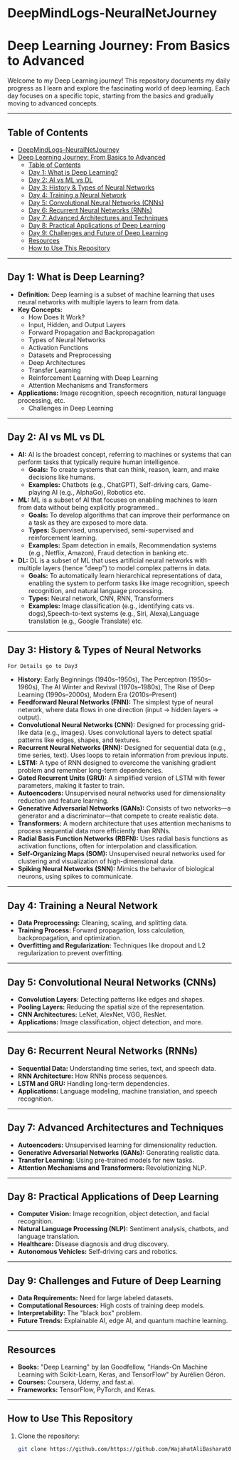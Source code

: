 ﻿# DeepMindLogs-NeuralNetJourney
# Deep Learning Journey: From Basics to Advanced

Welcome to my Deep Learning journey! This repository documents my daily progress as I learn and explore the fascinating world of deep learning. Each day focuses on a specific topic, starting from the basics and gradually moving to advanced concepts.

---

## Table of Contents
- [DeepMindLogs-NeuralNetJourney](#deepmindlogs-neuralnetjourney)
- [Deep Learning Journey: From Basics to Advanced](#deep-learning-journey-from-basics-to-advanced)
  - [Table of Contents](#table-of-contents)
  - [Day 1: What is Deep Learning?](#day-1-what-is-deep-learning)
  - [Day 2: AI vs ML vs DL](#day-2-AI-vs-ML-vs-DL)
  - [Day 3: History & Types of Neural Networks](#day-3-history-&-types-of-neural-networks)
  - [Day 4: Training a Neural Network](#day-4-training-a-neural-network)
  - [Day 5: Convolutional Neural Networks (CNNs)](#day-5-convolutional-neural-networks-cnns)
  - [Day 6: Recurrent Neural Networks (RNNs)](#day-6-recurrent-neural-networks-rnns)
  - [Day 7: Advanced Architectures and Techniques](#day-7-advanced-architectures-and-techniques)
  - [Day 8: Practical Applications of Deep Learning](#day-8-practical-applications-of-deep-learning)
  - [Day 9: Challenges and Future of Deep Learning](#day-9-challenges-and-future-of-deep-learning)
  - [Resources](#resources)
  - [How to Use This Repository](#how-to-use-this-repository)

---

## Day 1: What is Deep Learning?
- **Definition:** Deep learning is a subset of machine learning that uses neural networks with multiple layers to learn from data.
- **Key Concepts:**
  - How Does It Work?
  - Input, Hidden, and Output Layers
  - Forward Propagation and Backpropagation
  - Types of Neural Networks
  - Activation Functions
  - Datasets and Preprocessing
  - Deep Architectures
  - Transfer Learning
  - Reinforcement Learning with Deep Learning
  - Attention Mechanisms and Transformers
- **Applications:** Image recognition, speech recognition, natural language processing, etc.
  -  Challenges in Deep Learning

---

## Day 2: AI vs ML vs DL
- **AI:** AI is the broadest concept, referring to machines or systems that can perform tasks that typically require human intelligence.
  - **Goals:** To create systems that can think, reason, learn, and make decisions like humans.
  - **Examples:** Chatbots (e.g., ChatGPT), Self-driving cars, Game-playing AI (e.g., AlphaGo), Robotics etc.
- **ML:** ML is a subset of AI that focuses on enabling machines to learn from data without being explicitly programmed..
  - **Goals:** To develop algorithms that can improve their performance on a task as they are exposed to more data.
  - **Types:** Supervised, unsupervised, semi-supervised and reinforcement learning.
  - **Examples:** Spam detection in emails, Recommendation systems (e.g., Netflix, Amazon),
Fraud detection in banking etc.
- **DL:** DL is a subset of ML that uses artificial neural networks with multiple layers (hence "deep") to model complex patterns in data.
  - **Goals:** To automatically learn hierarchical representations of data, enabling the system to perform tasks like image recognition, speech recognition, and natural language processing.
  - **Types:** Neural network, CNN, RNN, Transformers
  - **Examples:** Image classification (e.g., identifying cats vs. dogs),Speech-to-text systems (e.g., Siri, Alexa),Language translation (e.g., Google Translate) etc.
---

## Day 3: History & Types of Neural Networks 
```For Details go to Day3```
- **History:** Early Beginnings (1940s–1950s), The Perceptron (1950s–1960s), The AI Winter and Revival (1970s–1980s), The Rise of Deep Learning (1990s–2000s), Modern Era (2010s–Present)
- **Feedforward Neural Networks (FNN):** The simplest type of neural network, where data flows in one direction (input → hidden layers → output).
- **Convolutional Neural Networks (CNN):** Designed for processing grid-like data (e.g., images). Uses convolutional layers to detect spatial patterns like edges, shapes, and textures.
- **Recurrent Neural Networks (RNN):** Designed for sequential data (e.g., time series, text). Uses loops to retain information from previous inputs.
- **LSTM:** A type of RNN designed to overcome the vanishing gradient problem and remember long-term dependencies.
- **Gated Recurrent Units (GRU):** A simplified version of LSTM with fewer parameters, making it faster to train.
- **Autoencoders:** Unsupervised neural networks used for dimensionality reduction and feature learning.
- **Generative Adversarial Networks (GANs):** Consists of two networks—a generator and a discriminator—that compete to create realistic data.
- **Transformers:** A modern architecture that uses attention mechanisms to process sequential data more efficiently than RNNs.
- **Radial Basis Function Networks (RBFN):** Uses radial basis functions as activation functions, often for interpolation and classification.
- **Self-Organizing Maps (SOM):**  Unsupervised neural networks used for clustering and visualization of high-dimensional data.
- **Spiking Neural Networks (SNN):** Mimics the behavior of biological neurons, using spikes to communicate.

  
---

## Day 4: Training a Neural Network
- **Data Preprocessing:** Cleaning, scaling, and splitting data.
- **Training Process:** Forward propagation, loss calculation, backpropagation, and optimization.
- **Overfitting and Regularization:** Techniques like dropout and L2 regularization to prevent overfitting.

---

## Day 5: Convolutional Neural Networks (CNNs)
- **Convolution Layers:** Detecting patterns like edges and shapes.
- **Pooling Layers:** Reducing the spatial size of the representation.
- **CNN Architectures:** LeNet, AlexNet, VGG, ResNet.
- **Applications:** Image classification, object detection, and more.

---

## Day 6: Recurrent Neural Networks (RNNs)
- **Sequential Data:** Understanding time series, text, and speech data.
- **RNN Architecture:** How RNNs process sequences.
- **LSTM and GRU:** Handling long-term dependencies.
- **Applications:** Language modeling, machine translation, and speech recognition.

---

## Day 7: Advanced Architectures and Techniques
- **Autoencoders:** Unsupervised learning for dimensionality reduction.
- **Generative Adversarial Networks (GANs):** Generating realistic data.
- **Transfer Learning:** Using pre-trained models for new tasks.
- **Attention Mechanisms and Transformers:** Revolutionizing NLP.

---

## Day 8: Practical Applications of Deep Learning
- **Computer Vision:** Image recognition, object detection, and facial recognition.
- **Natural Language Processing (NLP):** Sentiment analysis, chatbots, and language translation.
- **Healthcare:** Disease diagnosis and drug discovery.
- **Autonomous Vehicles:** Self-driving cars and robotics.

---

## Day 9: Challenges and Future of Deep Learning
- **Data Requirements:** Need for large labeled datasets.
- **Computational Resources:** High costs of training deep models.
- **Interpretability:** The "black box" problem.
- **Future Trends:** Explainable AI, edge AI, and quantum machine learning.

---

## Resources
- **Books:** "Deep Learning" by Ian Goodfellow, "Hands-On Machine Learning with Scikit-Learn, Keras, and TensorFlow" by Aurélien Géron.
- **Courses:** Coursera, Udemy, and fast.ai.
- **Frameworks:** TensorFlow, PyTorch, and Keras.

---

## How to Use This Repository
1. Clone the repository:
   ```bash
   git clone https://github.com/https://github.com/WajahatAliBasharat073/DeepMindLogs-NeuralNetJourney.git
